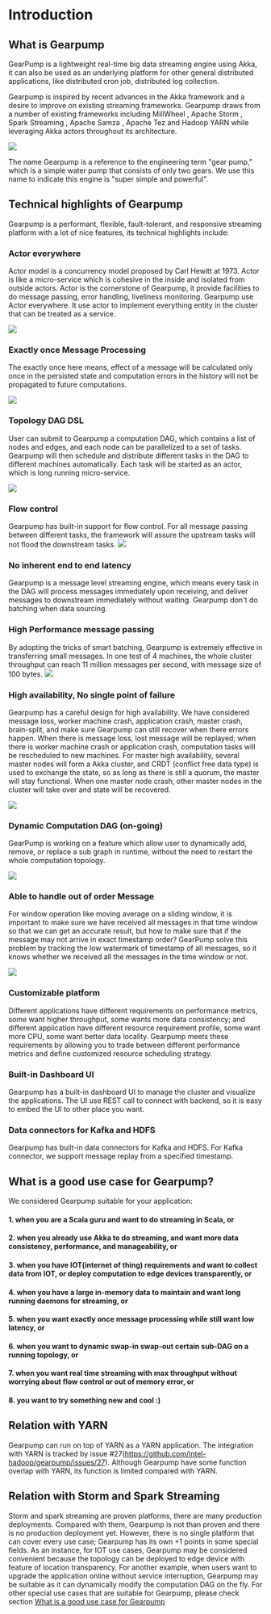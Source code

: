 Introduction
================

What is Gearpump
-----------------

GearPump is a lightweight real-time big data streaming engine using Akka, it can also be used as an underlying platform for other general distributed applications, like distributed cron job, distributed log collection. 

Gearpump is inspired by recent advances in the Akka framework and a desire to improve on existing streaming frameworks. Gearpump draws from a number of existing frameworks including MillWheel , Apache Storm , Spark Streaming , Apache Samza , Apache Tez and Hadoop YARN  while leveraging Akka actors throughout its architecture.

![](img/logo2.png)
 
The name Gearpump is a reference to the engineering term "gear pump," which is a simple water pump that consists of only two gears. We use this name to indicate this engine is "super simple and powerful".

Technical highlights of Gearpump
-------------

Gearpump is a performant, flexible, fault-tolerant, and responsive streaming platform with a lot of nice features, its technical highlights include:

### Actor everywhere

Actor model is a concurrency model proposed by Carl Hewitt at 1973. Actor is like a micro-service which is cohesive in the inside and isolated from outside actors. Actor is the cornerstone of Gearpump, it provide facilities to do message passing, error handling, liveliness monitoring. Gearpump use Actor everywhere. It use actor to implement everything entity in the cluster that can be treated as a service.

![](img/actor_hierarchy.png)
 
### Exactly once Message Processing

The exactly once here means, effect of a message will be calculated only once in the persisted state and computation errors in the history will not be propagated to future computations.

![](img/exact.png)

### Topology DAG DSL

User can submit to Gearpump a computation DAG, which contains a list of nodes and edges, and each node can be parallelized to a set of tasks. Gearpump will then schedule and distribute different tasks in the DAG to different machines automatically. Each task will be started as an actor, which is long running micro-service. 

![](img/dag.png)

### Flow control

Gearpump has built-in support for flow control. For all message passing between different tasks, the framework will assure the upstream tasks will not flood the downstream tasks. 
![](img/flowcontrol.png)

### No inherent end to end latency

Gearpump is a message level streaming engine, which means every task in the DAG will process messages immediately upon receiving, and deliver messages to downstream immediately without waiting. Gearpump don't do batching when data sourcing.

### High Performance message passing

By adopting the tricks of smart batching, Gearpump is extremely effective in transferring small messages. In one test of 4 machines, the whole cluster throughput can reach 11 million messages per second, with message size of 100 bytes.
![](img/dashboard.png)

### High availability, No single point of failure

Gearpump has a careful design for high availability. We have considered message loss, worker machine crash, application crash, master crash, brain-split, and make sure Gearpump can still recover when there errors happen. When there is message loss, lost message will be replayed; when there is worker machine crash or application crash, computation tasks will be rescheduled to new machines. For master high availability, several master nodes will form a Akka cluster, and CRDT (conflict free data type) is used to exchange the state, so as long as there is still a quorum, the master will stay functional. When one master node crash, other master nodes in the cluster will take over and state will be recovered. 

![](img/ha.png)

### Dynamic Computation DAG (on-going)

GearPump is working on a feature which allow user to dynamically add, remove, or replace a sub graph in runtime, without the need to restart the whole computation topology.

![](img/dynamic.png)

### Able to handle out of order Message

For window operation like moving average on a sliding window, it is important to make sure we have received all messages in that time window so that we can get an accurate result, but how to make sure that if the message may not arrive in exact timestamp order? GearPump solve this problem by tracking the low watermark of timestamp of all messages, so it knows whether we received all the messages in the time window or not.

![](img/clock.png)

### Customizable platform

Different applications have different requirements on performance metrics, some want higher throughput, some wants more data consistency; and different application have different resource requirement profile, some want more CPU, some want better data locality. Gearpump meets these requirements by allowing you to trade between different performance metrics and define customized resource scheduling strategy. 

### Built-in Dashboard UI

Gearpump has a built-in dashboard UI to manage the cluster and visualize the applications. The UI use REST call to connect with backend, so it is easy to embed the UI to other place you want. 

### Data connectors for Kafka and HDFS

Gearpump has built-in data connectors for Kafka and HDFS. For Kafka connector, we support message replay from a specified timestamp.

What is a good use case for Gearpump?
--------------------

We considered Gearpump suitable for your application:

#### 1.	when you are a Scala guru and want to do streaming in Scala, or

#### 2.	when you already use Akka to do streaming, and want more data consistency, performance, and manageability, or

#### 3.	when you have IOT(internet of thing) requirements and want to collect data from IOT, or deploy computation to edge devices transparently, or

#### 4.	when you have a large in-memory data to maintain and want long running daemons for streaming, or

#### 5.	when you want exactly once message processing while still want low latency, or

#### 6.	when you want to dynamic swap-in swap-out certain sub-DAG on a running topology, or

#### 7.	when you want real time streaming with max throughput without worrying about flow control or out of memory error, or

#### 8.	you want to try something new and cool :)

Relation with YARN
--------------
 
Gearpump can run on top of YARN as a YARN application. The integration with YARN is tracked by issue #27(https://github.com/intel-hadoop/gearpump/issues/27). Although Gearpump have some function overlap with YARN, its function is limited compared with YARN. 

Relation with Storm and Spark Streaming
-----------

Storm and spark streaming are proven platforms, there are many production deployments. Compared with them, Gearpump is not than proven and there is no production deployment yet. However, there is no single platform that can cover every use case; Gearpump has its own +1 points in some special fields. As an instance, for IOT use cases, Gearpump may be considered convenient because the topology can be deployed to edge device with feature of location transparency. For another example, when users want to upgrade the application online without service interruption, Gearpump may be suitable as it can dynamically modify the computation DAG on the fly. For other special use cases that are suitable for Gearpump, please check section [What is a good use case for Gearpump](documents/introduction/#what-is-a-good-use-case-for-gearpump)

